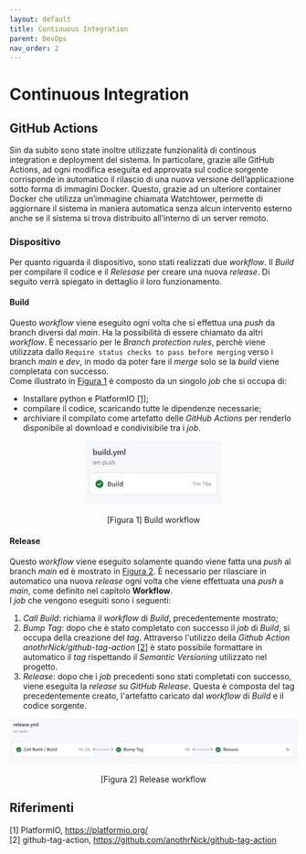 ```yaml
---
layout: default
title: Continuous Integration
parent: DevOps
nav_order: 2
---
```


# Continuous Integration

## GitHub Actions
Sin da subito sono state inoltre utilizzate funzionalità di continous integration e
deployment del sistema. In particolare, grazie alle GitHub Actions, ad ogni modifica eseguita ed approvata sul codice sorgente corrisponde in automatico il rilascio
di una nuova versione dell’applicazione sotto forma di immagini Docker. Questo,
grazie ad un ulteriore container Docker che utilizza un’immagine chiamata Watchtower, permette di aggiornare il sistema in maniera automatica senza alcun
intervento esterno anche se il sistema si trova distribuito all’interno di un server
remoto.

### Dispositivo
Per quanto riguarda il dispositivo, sono stati realizzati due *workflow*. Il *Build* per compilare il codice e il *Relesase* per creare una nuova *release*. Di seguito verrà spiegato in dettaglio il loro funzionamento.
#### Build
Questo *workflow* viene eseguito ogni volta che si effettua una *push* da branch diversi dal *main*. Ha la possibilità di essere chiamato da altri *workflow*. È necessario per le *Branch protection rules*, perchè viene utilizzata dallo `Require status checks to pass before merging` verso i branch *main* e *dev*, in modo da poter fare il *merge* solo se la *build* viene completata con successo. \
Come illustrato in <a href="#device-workflow-build">Figura 1</a> è composto da un singolo *job* che si occupa di:
- Installare python e PlatformIO <a href="#1">[1]</a>;
- compilare il codice, scaricando tutte le dipendenze necessarie;
- archiviare il compilato come artefatto delle *GitHub Actions* per renderlo disponibile al download e condivisibile tra i *job*. 

<div align="center">
<img id="device-workflow-build" src="../../img/device-workflow-build.png" alt="Build workflow"  style="width: 15rem">
<p align="center">[Figura 1] Build workflow</p>
</div>

#### Release
Questo *workflow* viene eseguito solamente quando viene fatta una *push* al branch *main* ed è mostrato in <a href="#device-workflow-release">Figura 2</a>. È necessario per rilasciare in automatico una nuova *release* ogni volta che viene effettuata una *push* a *main*, come definito nel capitolo **Workflow**. \
I *job* che vengono eseguiti sono i seguenti:
1. *Call Build*: richiama il *workflow* di *Build*, precedentemente mostrato;
2. *Bump Tag*: dopo che è stato completato con successo il *job* di *Build*, si occupa della creazione del *tag*. Attraverso l'utilizzo della *Github Action* *anothrNick/github-tag-action* <a href="#2">[2]</a> è stato possibile formattare in automatico il *tag* rispettando il *Semantic Versioning* utilizzato nel progetto.
3. *Release*: dopo che i *job* precedenti sono stati completati con successo, viene eseguita la *release* su *GitHub Release*. Questa è composta del tag precedentemente creato, l'artefatto caricato dal *workflow* di *Build* e il codice sorgente.

<div align="center">
<img id="device-workflow-release" src="../../img/device-workflow-release.png" alt="Release workflow" >
<p align="center" >[Figura 2] Release workflow</p>
</div>

## Riferimenti
<a id="1">[1]</a> PlatformIO, https://platformio.org/ \
<a id="2">[2]</a> github-tag-action, https://github.com/anothrNick/github-tag-action